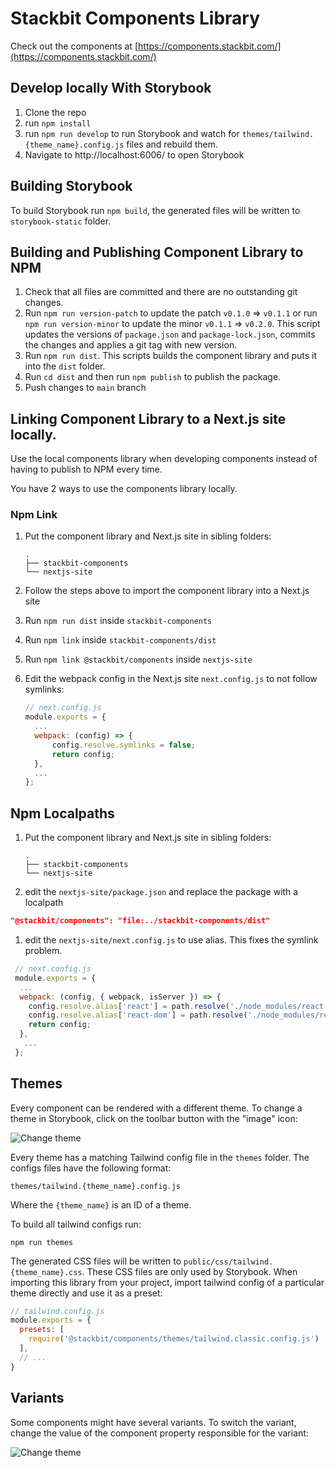 # Stackbit Components Library

Check out the components at [https://components.stackbit.com/](https://components.stackbit.com/)

## Develop locally With Storybook

1. Clone the repo
1. run `npm install`
1. run `npm run develop` to run Storybook and watch for `themes/tailwind.{theme_name}.config.js` files and rebuild them.
1. Navigate to http://localhost:6006/ to open Storybook

## Building Storybook

To build Storybook run `npm build`, the generated files will be written to `storybook-static` folder.

## Building and Publishing Component Library to NPM

1. Check that all files are committed and there are no outstanding git changes.
1. Run `npm run version-patch` to update the patch `v0.1.0` => `v0.1.1` or run `npm run version-minor` to update the minor `v0.1.1` => `v0.2.0`. This script updates the versions of `package.json` and `package-lock.json`, commits the changes and applies a git tag with new version.
1. Run `npm run dist`. This scripts builds the component library and puts it into the `dist` folder.
1. Run `cd dist` and then run `npm publish` to publish the package.
1. Push changes to `main` branch


## Linking Component Library to a Next.js site locally.

Use the local components library when developing components instead of having to publish to NPM every time.

You have 2 ways to use the components library locally.

### Npm Link

1. Put the component library and Next.js site in sibling folders:

   ```
   .
   ├── stackbit-components
   └── nextjs-site
   ```

1. Follow the steps above to import the component library into a Next.js site
1. Run `npm run dist` inside `stackbit-components`
1. Run `npm link` inside `stackbit-components/dist`
1. Run `npm link @stackbit/components` inside `nextjs-site`
1. Edit the webpack config in the Next.js site `next.config.js` to not follow symlinks:

   ```js
   // next.config.js
   module.exports = {
     ...
     webpack: (config) => {
         config.resolve.symlinks = false;
         return config;
     },
     ...
   };
   ```

## Npm Localpaths

1. Put the component library and Next.js site in sibling folders:

   ```
   .
   ├── stackbit-components
   └── nextjs-site
   ```

1. edit the `nextjs-site/package.json` and replace the package with a localpath

  ```json
  "@stackbit/components": "file:../stackbit-components/dist"
  ```

1. edit the `nextjs-site/next.config.js` to use alias. This fixes the symlink problem.
  
  ```js
   // next.config.js
   module.exports = {
    ...
    webpack: (config, { webpack, isServer }) => {
      config.resolve.alias['react'] = path.resolve('./node_modules/react');
      config.resolve.alias['react-dom'] = path.resolve('./node_modules/react');
      return config;
    },
     ...
   };
   ```


## Themes

Every component can be rendered with a different theme. To change a theme in Storybook, click on the toolbar button with the "image" icon:

![Change theme](docs/changing-themes.png)

Every theme has a matching Tailwind config file in the `themes` folder. The configs files have the following format:

```
themes/tailwind.{theme_name}.config.js
```

Where the `{theme_name}` is an ID of a theme.

To build all tailwind configs run:

```shell
npm run themes
```

The generated CSS files will be written to `public/css/tailwind.{theme_name}.css`. These CSS files are only used by Storybook. When importing this library from your project, import tailwind config of a particular theme directly and use it as a preset:

```js
// tailwind.config.js
module.exports = {
  presets: [
    require('@stackbit/components/themes/tailwind.classic.config.js')
  ],
  // ...
}
```


## Variants

Some components might have several variants. To switch the variant, change the value of the component property responsible for the variant:

![Change theme](docs/changing-variants.png)
